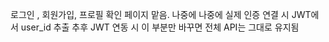 로그인 , 회원가입, 프로필 확인 페이지 맡음.
나중에 
나중에 실제 인증 연결 시 JWT에서 user_id 추출
추후 JWT 연동 시 이 부분만 바꾸면 전체 API는 그대로 유지됨
